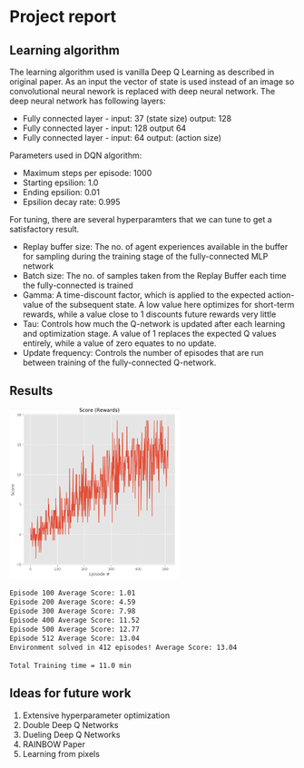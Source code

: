 # Project report

## Learning algorithm

The learning algorithm used is vanilla Deep Q Learning as described in original paper. As an input the vector of state is used instead of an image so convolutional neural nework is replaced with deep neural network. The deep neural network has following layers:

- Fully connected layer - input: 37 (state size) output: 128
- Fully connected layer - input: 128 output 64
- Fully connected layer - input: 64 output: (action size)

Parameters used in DQN algorithm:

- Maximum steps per episode: 1000
- Starting epsilion: 1.0
- Ending epsilion: 0.01
- Epsilion decay rate: 0.995

For tuning, there are several hyperparamters that we can tune to get a satisfactory result. 

- Replay buffer size: The no. of agent experiences available in the buffer for sampling during the training stage of the fully-connected MLP network
- Batch size: The no. of samples taken from the Replay Buffer each time the fully-connected is trained
- Gamma: A time-discount factor, which is applied to the expected action-value of the subsequent state. A low value here optimizes for short-term rewards, while a value close to 1 discounts future rewards very little
- Tau: Controls how much the Q-network is updated after each learning and optimization stage. A value of 1 replaces the expected Q values entirely, while a value of zero equates to no update.
- Update frequency: Controls the number of episodes that are run between training of the fully-connected Q-network.

## Results
<img src="Images/p1-Result.PNG" width="300" height="300" >

```
Episode 100	Average Score: 1.01
Episode 200	Average Score: 4.59
Episode 300	Average Score: 7.98
Episode 400	Average Score: 11.52
Episode 500	Average Score: 12.77
Episode 512	Average Score: 13.04
Environment solved in 412 episodes!	Average Score: 13.04

Total Training time = 11.0 min
```

## Ideas for future work

1. Extensive hyperparameter optimization
2. Double Deep Q Networks
3. Dueling Deep Q Networks
4. RAINBOW Paper
5. Learning from pixels

